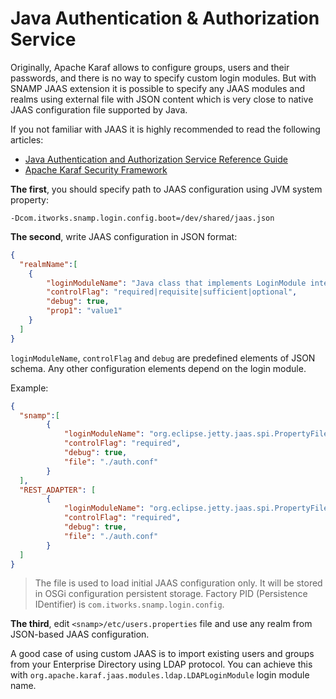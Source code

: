 Java Authentication & Authorization Service
====
Originally, Apache Karaf allows to configure groups, users and their passwords, and there is no way to specify custom login modules. But with SNAMP JAAS extension  it is possible to specify any JAAS modules and realms using external file with JSON content which is very close to native JAAS configuration file supported by Java.

If you not familiar with JAAS it is highly recommended to read the following articles:
* [Java Authentication and Authorization Service Reference Guide](http://docs.oracle.com/javase/7/docs/technotes/guides/security/jaas/JAASRefGuide.html)
* [Apache Karaf Security Framework](https://karaf.apache.org/manual/latest/developers-guide/security-framework.html)

**The first**, you should specify path to JAAS configuration using JVM system property:
```
-Dcom.itworks.snamp.login.config.boot=/dev/shared/jaas.json
```

**The second**, write JAAS configuration in JSON format:
```json
{
  "realmName":[
    {
        "loginModuleName": "Java class that implements LoginModule interface",
        "controlFlag": "required|requisite|sufficient|optional",
        "debug": true,
        "prop1": "value1"
    }
  ]
}
```
`loginModuleName`, `controlFlag` and `debug` are predefined elements of JSON schema. Any other configuration elements depend on the login module.

Example:
```json
{
  "snamp":[
        {
            "loginModuleName": "org.eclipse.jetty.jaas.spi.PropertyFileLoginModule",
            "controlFlag": "required",
            "debug": true,
            "file": "./auth.conf"
        }
  ],
  "REST_ADAPTER": [
        {
            "loginModuleName": "org.eclipse.jetty.jaas.spi.PropertyFileLoginModule",
            "controlFlag": "required",
            "debug": true,
            "file": "./auth.conf"
        }
  ]
}
```

> The file is used to load initial JAAS configuration only. It will be stored in OSGi configuration persistent storage. Factory PID (Persistence IDentifier) is `com.itworks.snamp.login.config`.

**The third**, edit `<snamp>/etc/users.properties` file and use any realm from JSON-based JAAS configuration.

A good case of using custom JAAS is to import existing users and groups from your Enterprise Directory using LDAP protocol. You can achieve this with `org.apache.karaf.jaas.modules.ldap.LDAPLoginModule` login module name.
